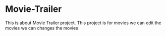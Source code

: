 # Movie-Trailer
This is about Movie Trailer project.
This project is for movies
we can edit the movies
we can changes the movies
